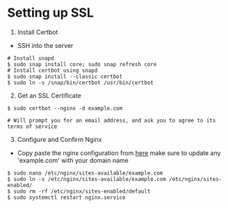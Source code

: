 # Setting up SSL 

1) Install Certbot
- SSH into the server
```
# Install snapd
$ sudo snap install core; sudo snap refresh core
# Install certbot using snapd
$ sudo snap install --classic certbot
$ sudo ln -s /snap/bin/certbot /usr/bin/certbot
```
2) Get an SSL Certificate

 ```
 $ sudo certbot --nginx -d example.com
 
 # Will prompt you for an email address, and ask you to agree to its terms of service
 ```
3) Configure and Confirm Nginx

- Copy paste the nginx configuration from [here](https://github.com/sebsilas/musicassessr-aws/blob/main/nginx.conf) make sure to update any 'example.com' with your domain name

```
$ sudo nano /etc/nginx/sites-available/example.com
$ sudo ln -s /etc/nginx/sites-available/example.com /etc/nginx/sites-enabled/
$ sudo rm -rf /etc/nginx/sites-enabled/default
$ sudo systemctl restart nginx.service 

```

